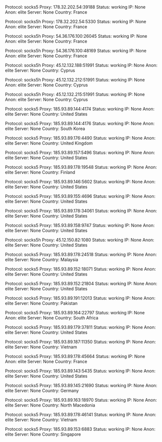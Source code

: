 Protocol: socks5
Proxy: 178.32.202.54:39188
Status: working
IP: None
Anon: elite
Server: None
Country: France

Protocol: socks5h
Proxy: 178.32.202.54:5330
Status: working
IP: None
Anon: elite
Server: None
Country: France

Protocol: socks5h
Proxy: 54.36.176.100:26045
Status: working
IP: None
Anon: elite
Server: None
Country: France

Protocol: socks5h
Proxy: 54.36.176.100:48169
Status: working
IP: None
Anon: elite
Server: None
Country: France

Protocol: socks5h
Proxy: 45.12.132.188:51991
Status: working
IP: None
Anon: elite
Server: None
Country: Cyprus

Protocol: socks5h
Proxy: 45.12.132.212:51991
Status: working
IP: None
Anon: elite
Server: None
Country: Cyprus

Protocol: socks5h
Proxy: 45.12.132.215:51991
Status: working
IP: None
Anon: elite
Server: None
Country: Cyprus

Protocol: socks5
Proxy: 185.93.89.144:4174
Status: working
IP: None
Anon: elite
Server: None
Country: United States

Protocol: socks5
Proxy: 185.93.89.144:4176
Status: working
IP: None
Anon: elite
Server: None
Country: South Korea

Protocol: socks5
Proxy: 185.93.89.176:4490
Status: working
IP: None
Anon: elite
Server: None
Country: United Kingdom

Protocol: socks5
Proxy: 185.93.89.157:5496
Status: working
IP: None
Anon: elite
Server: None
Country: United States

Protocol: socks5
Proxy: 185.93.89.178:19548
Status: working
IP: None
Anon: elite
Server: None
Country: Finland

Protocol: socks5
Proxy: 185.93.89.146:5602
Status: working
IP: None
Anon: elite
Server: None
Country: United States

Protocol: socks5
Proxy: 185.93.89.155:4696
Status: working
IP: None
Anon: elite
Server: None
Country: United States

Protocol: socks5
Proxy: 185.93.89.178:34061
Status: working
IP: None
Anon: elite
Server: None
Country: United States

Protocol: socks5
Proxy: 185.93.89.158:9747
Status: working
IP: None
Anon: elite
Server: None
Country: United States

Protocol: socks5h
Proxy: 45.12.150.82:1080
Status: working
IP: None
Anon: elite
Server: None
Country: United States

Protocol: socks5
Proxy: 185.93.89.178:24518
Status: working
IP: None
Anon: elite
Server: None
Country: Malaysia

Protocol: socks5
Proxy: 185.93.89.152:18071
Status: working
IP: None
Anon: elite
Server: None
Country: United States

Protocol: socks5
Proxy: 185.93.89.152:21804
Status: working
IP: None
Anon: elite
Server: None
Country: United States

Protocol: socks5
Proxy: 185.93.89.191:12013
Status: working
IP: None
Anon: elite
Server: None
Country: Pakistan

Protocol: socks5
Proxy: 185.93.89.164:22797
Status: working
IP: None
Anon: elite
Server: None
Country: South Africa

Protocol: socks5
Proxy: 185.93.89.179:37811
Status: working
IP: None
Anon: elite
Server: None
Country: United States

Protocol: socks5
Proxy: 185.93.89.187:11350
Status: working
IP: None
Anon: elite
Server: None
Country: Vietnam

Protocol: socks5
Proxy: 185.93.89.178:45664
Status: working
IP: None
Anon: elite
Server: None
Country: France

Protocol: socks5
Proxy: 185.93.89.143:5435
Status: working
IP: None
Anon: elite
Server: None
Country: United States

Protocol: socks5
Proxy: 185.93.89.145:21690
Status: working
IP: None
Anon: elite
Server: None
Country: Germany

Protocol: socks5
Proxy: 185.93.89.163:18970
Status: working
IP: None
Anon: elite
Server: None
Country: North Macedonia

Protocol: socks5
Proxy: 185.93.89.178:46141
Status: working
IP: None
Anon: elite
Server: None
Country: Vietnam

Protocol: socks5
Proxy: 185.93.89.153:6883
Status: working
IP: None
Anon: elite
Server: None
Country: Singapore


